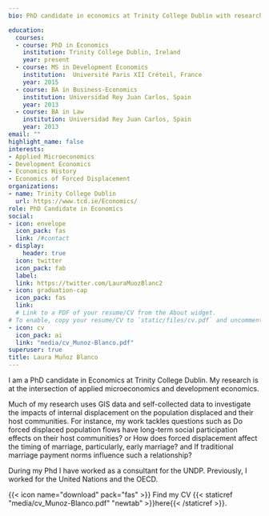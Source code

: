 ```yaml
---
bio: PhD candidate in economics at Trinity College Dublin with research interests in applied microeconomics and development economics. 

education:
  courses:
  - course: PhD in Economics
    institution: Trinity College Dublin, Ireland
    year: present
  - course: MS in Development Economics
    institution:  Université Paris XII Créteil, France
    year: 2015  
  - course: BA in Business-Economics
    institution: Universidad Rey Juan Carlos, Spain
    year: 2013
  - course: BA in Law
    institution: Universidad Rey Juan Carlos, Spain
    year: 2013
email: ""
highlight_name: false
interests:
- Applied Microeconomics
- Development Economics
- Economics History
- Economics of Forced Displacement
organizations:
- name: Trinity College Dublin
  url: https://www.tcd.ie/Economics/
role: PhD Candidate in Economics
social:
- icon: envelope
  icon_pack: fas
  link: /#contact
- display:
    header: true
  icon: twitter
  icon_pack: fab
  label: 
  link: https://twitter.com/LauraMuozBlanc2
- icon: graduation-cap
  icon_pack: fas
  link: 
  # Link to a PDF of your resume/CV from the About widget.
# To enable, copy your resume/CV to `static/files/cv.pdf` and uncomment the lines below.
- icon: cv
  icon_pack: ai
  link: "media/cv_Munoz-Blanco.pdf"
superuser: true
title: Laura Muñoz Blanco
---
```


I am a PhD candidate in Economics at Trinity College Dublin. My research is at the intersection of applied microeconomics and development economics. 

Much of my research uses GIS data and self-collected data to investigate the impacts of internal displacement on the population displaced and their host communities. For instance, my work tackles questions such as Do forced displaced population flows have long-term social participation effects on their host communities? or How does forced displacement affect the timing of marriage, particularly, early marriage? and If traditional marriage payment norms influence such a relationship? 

During my Phd I have worked as a consultant for the UNDP. Previously, I worked for the United Nations and the OECD.

{{< icon name="download" pack="fas" >}} Find my CV {{< staticref "media/cv_Munoz-Blanco.pdf" "newtab" >}}here{{< /staticref >}}.
